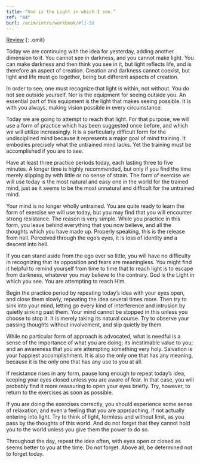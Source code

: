 ```yaml
---
title: “God is the Light in which I see.”
ref: "44"
burl: /acim/intro/workbook/#l1-50
---
```


<a class="hide-review" href="/workbook/l059/#l044">Review</a>
{: .omit}

Today we are continuing with the idea for yesterday, adding another
dimension to it. You cannot see in darkness, and you cannot make light.
You can make darkness and then think you see in it, but light reflects
life, and is therefore an aspect of creation. Creation and darkness
cannot coexist, but light and life must go together, being but different
aspects of creation.

In order to see, one must recognize that light is within, not without.
You do not see outside yourself. Nor is the equipment for seeing outside
you. An essential part of this equipment is the light that makes seeing
possible. It is with you always, making vision possible in every
circumstance.

Today we are going to attempt to reach that light. For that purpose, we
will use a form of practice which has been suggested once before, and
which we will utilize increasingly. It is a particularly difficult form
for the undisciplined mind because it represents a major goal of mind
training. It embodies precisely what the untrained mind lacks. Yet the
training must be accomplished if you are to see.

Have at least three practice periods today, each lasting three to five
minutes. A longer time is highly recommended, but only if you find the
time merely slipping by with little or no sense of strain. The form of
exercise we will use today is the most natural and easy one in the world
for the trained mind, just as it seems to be the most unnatural and
difficult for the untrained mind.

Your mind is no longer wholly untrained. You are quite ready to learn the
form of exercise we will use today, but you may find that you will
encounter strong resistance. The reason is very simple. While you practice
in this form, you leave behind everything that you now believe, and all
the thoughts which you have made up. Properly speaking, this is the
release from hell. Perceived through the ego’s eyes, it is loss of
identity and a descent into hell.

If you can stand aside from the ego ever so little, you will have no
difficulty in recognizing that its opposition and fears are
meaningless. You might find it helpful to remind yourself from time
to time that to reach light is to escape from darkness, whatever you may
believe to the contrary. God is the Light in which you see. You are
attempting to reach Him.

Begin the practice period by repeating today’s idea with your eyes open,
and close them slowly, repeating the idea several times more. Then try
to sink into your mind, letting go every kind of interference and
intrusion by quietly sinking past them. Your mind cannot be stopped in
this unless you choose to stop it. It is merely taking its natural
course. Try to observe your passing thoughts without involvement, and
slip quietly by them.

While no particular form of approach is advocated, what is needful is a
sense of the importance of what you are doing; its inestimable value to
you; and an awareness that you are attempting something very holy.
Salvation is your happiest accomplishment. It is also the only one that
has any meaning, because it is the only one that has any use to you at
all.

If resistance rises in any form, pause long enough to repeat today’s
idea, keeping your eyes closed unless you are aware of fear. In that
case, you will probably find it more reassuring to open your eyes
briefly. Try, however, to return to the exercises as soon as possible.

If you are doing the exercises correctly, you should experience some
sense of relaxation, and even a feeling that you are approaching, if not
actually entering into light. Try to think of light, formless and
without limit, as you pass by the thoughts of this world. And do not
forget that they cannot hold you to the world unless you give them the
power to do so.

Throughout the day, repeat the idea often, with eyes open or closed as
seems better to you at the time. Do not forget. Above all, be determined
not to forget today.

